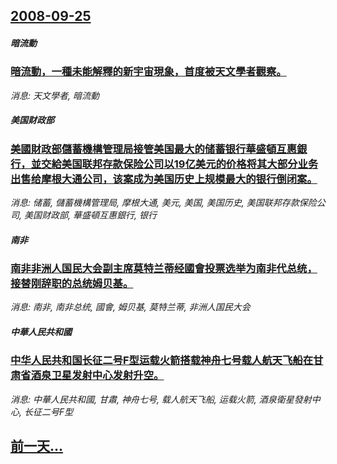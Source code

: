 ## [2008-09-25](/news/2008/09/25/index.md)

##### 暗流動
### [暗流動，一種未能解釋的新宇宙現象，首度被天文學者觀察。](/news/2008/09/25/暗流動-一種未能解釋的新宇宙現象-首度被天文學者觀察.md)
_消息: 天文學者, 暗流動_

##### 美国财政部
### [美國財政部儲蓄機構管理局接管美国最大的储蓄银行華盛頓互惠銀行，並交給美国联邦存款保险公司以19亿美元的价格将其大部分业务出售给摩根大通公司，该案成为美国历史上规模最大的银行倒闭案。](/news/2008/09/25/美國財政部儲蓄機構管理局接管美国最大的储蓄银行華盛頓互惠銀行-並交給美国联邦存款保险公司以19亿美元的价格将其大部分业务.md)
_消息: 储蓄, 儲蓄機構管理局, 摩根大通, 美元, 美国, 美国历史, 美国联邦存款保险公司, 美国财政部, 華盛頓互惠銀行, 银行_

##### 南非
### [南非非洲人国民大会副主席莫特兰蒂经國會投票选举为南非代总统，接替刚辞职的总统姆贝基。](/news/2008/09/25/南非非洲人国民大会副主席莫特兰蒂经國會投票选举为南非代总统-接替刚辞职的总统姆贝基.md)
_消息: 南非, 南非总统, 國會, 姆贝基, 莫特兰蒂, 非洲人国民大会_

##### 中華人民共和國
### [中华人民共和国长征二号F型运载火箭搭载神舟七号载人航天飞船在甘肃省酒泉卫星发射中心发射升空。](/news/2008/09/25/中华人民共和国长征二号F型运载火箭搭载神舟七号载人航天飞船在甘肃省酒泉卫星发射中心发射升空.md)
_消息: 中華人民共和國, 甘肅, 神舟七号, 载人航天飞船, 运载火箭, 酒泉衛星發射中心, 长征二号F型_

## [前一天...](/news/2008/09/24/index.md)

